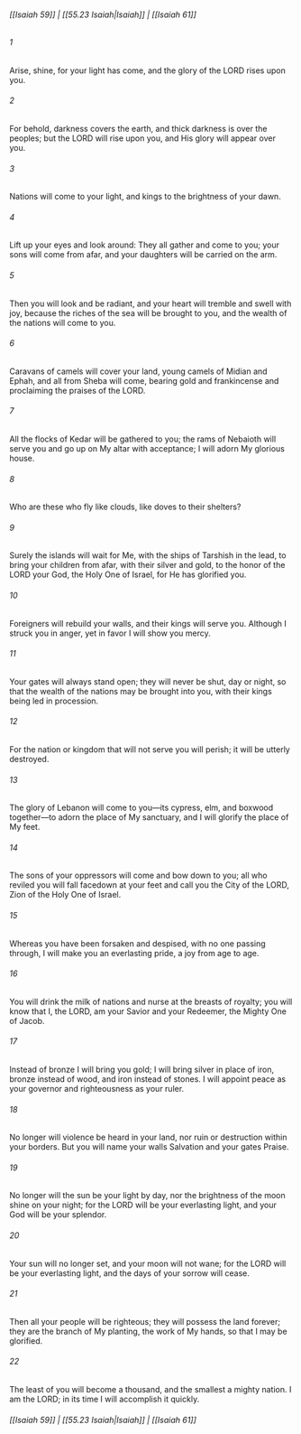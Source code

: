 
###### [[Isaiah 59]] | [[55.23 Isaiah|Isaiah]] | [[Isaiah 61]]

###### 1
Arise, shine, for your light has come, and the glory of the LORD rises upon you.
###### 2
For behold, darkness covers the earth, and thick darkness is over the peoples; but the LORD will rise upon you, and His glory will appear over you.
###### 3
Nations will come to your light, and kings to the brightness of your dawn.
###### 4
Lift up your eyes and look around: They all gather and come to you; your sons will come from afar, and your daughters will be carried on the arm.
###### 5
Then you will look and be radiant, and your heart will tremble and swell with joy, because the riches of the sea will be brought to you, and the wealth of the nations will come to you.
###### 6
Caravans of camels will cover your land, young camels of Midian and Ephah, and all from Sheba will come, bearing gold and frankincense and proclaiming the praises of the LORD.
###### 7
All the flocks of Kedar will be gathered to you; the rams of Nebaioth will serve you and go up on My altar with acceptance; I will adorn My glorious house.
###### 8
Who are these who fly like clouds, like doves to their shelters?
###### 9
Surely the islands will wait for Me, with the ships of Tarshish in the lead, to bring your children from afar, with their silver and gold, to the honor of the LORD your God, the Holy One of Israel, for He has glorified you.
###### 10
Foreigners will rebuild your walls, and their kings will serve you. Although I struck you in anger, yet in favor I will show you mercy.
###### 11
Your gates will always stand open; they will never be shut, day or night, so that the wealth of the nations may be brought into you, with their kings being led in procession.
###### 12
For the nation or kingdom that will not serve you will perish; it will be utterly destroyed.
###### 13
The glory of Lebanon will come to you—its cypress, elm, and boxwood together—to adorn the place of My sanctuary, and I will glorify the place of My feet.
###### 14
The sons of your oppressors will come and bow down to you; all who reviled you will fall facedown at your feet and call you the City of the LORD, Zion of the Holy One of Israel.
###### 15
Whereas you have been forsaken and despised, with no one passing through, I will make you an everlasting pride, a joy from age to age.
###### 16
You will drink the milk of nations and nurse at the breasts of royalty; you will know that I, the LORD, am your Savior and your Redeemer, the Mighty One of Jacob.
###### 17
Instead of bronze I will bring you gold; I will bring silver in place of iron, bronze instead of wood, and iron instead of stones. I will appoint peace as your governor and righteousness as your ruler.
###### 18
No longer will violence be heard in your land, nor ruin or destruction within your borders. But you will name your walls Salvation and your gates Praise.
###### 19
No longer will the sun be your light by day, nor the brightness of the moon shine on your night; for the LORD will be your everlasting light, and your God will be your splendor.
###### 20
Your sun will no longer set, and your moon will not wane; for the LORD will be your everlasting light, and the days of your sorrow will cease.
###### 21
Then all your people will be righteous; they will possess the land forever; they are the branch of My planting, the work of My hands, so that I may be glorified.
###### 22
The least of you will become a thousand, and the smallest a mighty nation. I am the LORD; in its time I will accomplish it quickly.

###### [[Isaiah 59]] | [[55.23 Isaiah|Isaiah]] | [[Isaiah 61]]
